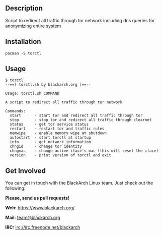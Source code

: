 ## Description

Script to redirect all traffic through tor network including dns queries
for anonymizing entire system

## Installation

`pacman -S torctl`

## Usage

```
$ torctl
--==[ torctl.sh by blackarch.org ]==--

Usage: torctl.sh COMMAND

A script to redirect all traffic through tor network

Commands:
  start      - start tor and redirect all traffic through tor
  stop       - stop tor and redirect all traffic through clearnet
  status     - get tor service status
  restart    - restart tor and traffic rules
  memwipe    - enable memory wipe at shutdown
  autostart  - start torctl at startup
  info       - get network information
  chngid     - change tor identity
  chngmac    - change active iface's mac (this will reset the iface)
  version    - print version of torctl and exit

```

## Get Involved

You can get in touch with the BlackArch Linux team. Just check out the following:

**Please, send us pull requests!**

**Web:** https://www.blackarch.org/

**Mail:** team@blackarch.org

**IRC:** [irc://irc.freenode.net/blackarch](irc://irc.freenode.net/blackarch)

